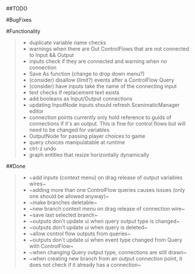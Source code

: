 ##TODO

#BugFixes



#Functionality
>- duplicate variable name checks
>- warnings when there are Out ControlFlows that are not connected to Input && Output
>- inputs check if they are connected and warning when no connection
>- Save As function (change to drop down menu?)
>- (consider) disallow (limit?) events after a ControlFlow Query
>- (consider) have inputs take the name of the connecting input
>- text checks if replacement text exists
>- add booleans as Input/Output connections
>- updating InputNode inputs should refresh ScenimaticManager editor
>- connection points currently only hold reference to guids of connections if it's an output. This is fine for control flows but will need to be changed for variables
>- OutputNode for passing player choices to game
>- query choices manipulatable at runtime
>- ctrl-z undo
>- graph entities that resize horizontally dynamically

##Done
>- ~add inputs (context menu) on drag release of output variables wires~
>- ~adding more than one ControlFlow queries causes issues (only one should be allowed anyway)~
>- ~make branches deletable~
>- ~new branch context menu on drag release of connection wire~
>- ~save last selected branch~
>- ~outputs don't update ui when query output type is changed~
>- ~outputs don't update ui when query is deleted~
>- ~allow control flow outputs from queries~
>- ~outputs don't update ui when event type changed from Query with ControlFlow~
>- ~when changing Query output type, connections are still drawn~
>- ~when creating new branch from an output connection point, it does not check if it already has a connection~
